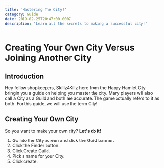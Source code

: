 ```yaml
---
title: 'Mastering The City!'
category: Guide
date: 2019-02-25T20:47:00.000Z
description: 'Learn all the secrets to making a successful city!'
---
```

# Creating Your Own City Versus Joining Another City

## Introduction

Hey fellow shopkeepers, Skillz4Killz here from the Happy Hamlet City bringin you a guide on helping you master the city. Many players will also call a City as a Guild and both are accurate. The game actually refers to it as both. For this guide, we will use the term City!


## Creating Your Own City

So you want to make your own city? **Let's do it!**

1. Go into the City screen and click the Guild banner.
2. Click the Finder button.
3. Click Create Guild.
4. Pick a name for your City.
5. Click create.
